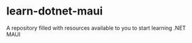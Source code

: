 # learn-dotnet-maui
 A repository filled with resources available to you to start learning .NET MAUI
